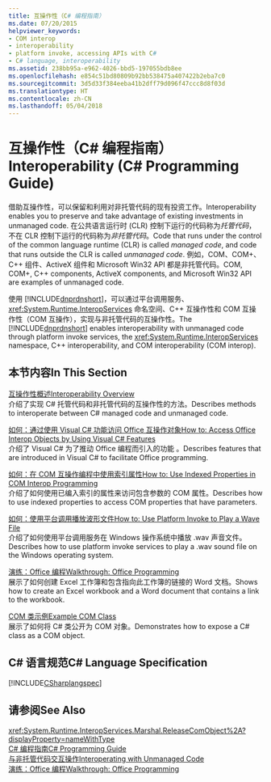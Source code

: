 ```yaml
---
title: 互操作性（C# 编程指南）
ms.date: 07/20/2015
helpviewer_keywords:
- COM interop
- interoperability
- platform invoke, accessing APIs with C#
- C# language, interoperability
ms.assetid: 238bb95a-e962-4026-bbd5-197055bdb8ee
ms.openlocfilehash: e854c51bd80809b92bb538475a407422b2eba7c0
ms.sourcegitcommit: 3d5d33f384eeba41b2dff79d096f47ccc8d8f03d
ms.translationtype: HT
ms.contentlocale: zh-CN
ms.lasthandoff: 05/04/2018
---
```

# <a name="interoperability-c-programming-guide"></a><span data-ttu-id="73f44-102">互操作性（C# 编程指南）</span><span class="sxs-lookup"><span data-stu-id="73f44-102">Interoperability (C# Programming Guide)</span></span>
<span data-ttu-id="73f44-103">借助互操作性，可以保留和利用对非托管代码的现有投资工作。</span><span class="sxs-lookup"><span data-stu-id="73f44-103">Interoperability enables you to preserve and take advantage of existing investments in unmanaged code.</span></span> <span data-ttu-id="73f44-104">在公共语言运行时 (CLR) 控制下运行的代码称为*托管代码*，不在 CLR 控制下运行的代码称为*非托管代码*。</span><span class="sxs-lookup"><span data-stu-id="73f44-104">Code that runs under the control of the common language runtime (CLR) is called *managed code*, and code that runs outside the CLR is called *unmanaged code*.</span></span> <span data-ttu-id="73f44-105">例如，COM、COM+、C++ 组件、ActiveX 组件和 Microsoft Win32 API 都是非托管代码。</span><span class="sxs-lookup"><span data-stu-id="73f44-105">COM, COM+, C++ components, ActiveX components, and Microsoft Win32 API are examples of unmanaged code.</span></span>  
  
 <span data-ttu-id="73f44-106">使用 [!INCLUDE[dnprdnshort](~/includes/dnprdnshort-md.md)]，可以通过平台调用服务、<xref:System.Runtime.InteropServices> 命名空间、C++ 互操作性和 COM 互操作性（COM 互操作），实现与非托管代码的互操作性。</span><span class="sxs-lookup"><span data-stu-id="73f44-106">The [!INCLUDE[dnprdnshort](~/includes/dnprdnshort-md.md)] enables interoperability with unmanaged code through platform invoke services, the <xref:System.Runtime.InteropServices> namespace, C++ interoperability, and COM interoperability (COM interop).</span></span>  
  
## <a name="in-this-section"></a><span data-ttu-id="73f44-107">本节内容</span><span class="sxs-lookup"><span data-stu-id="73f44-107">In This Section</span></span>  
 [<span data-ttu-id="73f44-108">互操作性概述</span><span class="sxs-lookup"><span data-stu-id="73f44-108">Interoperability Overview</span></span>](../../../csharp/programming-guide/interop/interoperability-overview.md)  
 <span data-ttu-id="73f44-109">介绍了实现 C# 托管代码和非托管代码的互操作性的方法。</span><span class="sxs-lookup"><span data-stu-id="73f44-109">Describes methods to interoperate between C# managed code and unmanaged code.</span></span>  
  
 [<span data-ttu-id="73f44-110">如何：通过使用 Visual C# 功能访问 Office 互操作对象</span><span class="sxs-lookup"><span data-stu-id="73f44-110">How to: Access Office Interop Objects by Using Visual C# Features</span></span>](../../../csharp/programming-guide/interop/how-to-access-office-onterop-objects.md)  
 <span data-ttu-id="73f44-111">介绍了 Visual C# 为了推动 Office 编程而引入的功能 。</span><span class="sxs-lookup"><span data-stu-id="73f44-111">Describes features that are introduced in Visual C# to facilitate Office programming.</span></span>  
  
 [<span data-ttu-id="73f44-112">如何：在 COM 互操作编程中使用索引属性</span><span class="sxs-lookup"><span data-stu-id="73f44-112">How to: Use Indexed Properties in COM Interop Programming</span></span>](../../../csharp/programming-guide/interop/how-to-use-indexed-properties-in-com-interop-rogramming.md)  
 <span data-ttu-id="73f44-113">介绍了如何使用已编入索引的属性来访问包含参数的 COM 属性。</span><span class="sxs-lookup"><span data-stu-id="73f44-113">Describes how to use indexed properties to access COM properties that have parameters.</span></span>  
  
 [<span data-ttu-id="73f44-114">如何：使用平台调用播放波形文件</span><span class="sxs-lookup"><span data-stu-id="73f44-114">How to: Use Platform Invoke to Play a Wave File</span></span>](../../../csharp/programming-guide/interop/how-to-use-platform-invoke-to-play-a-wave-file.md)  
 <span data-ttu-id="73f44-115">介绍了如何使用平台调用服务在 Windows 操作系统中播放 .wav 声音文件。</span><span class="sxs-lookup"><span data-stu-id="73f44-115">Describes how to use platform invoke services to play a .wav sound file on the Windows operating system.</span></span>  
  
 [<span data-ttu-id="73f44-116">演练：Office 编程</span><span class="sxs-lookup"><span data-stu-id="73f44-116">Walkthrough: Office Programming</span></span>](../../../csharp/programming-guide/interop/walkthrough-office-programming.md)  
 <span data-ttu-id="73f44-117">展示了如何创建 Excel 工作簿和包含指向此工作簿的链接的 Word 文档。</span><span class="sxs-lookup"><span data-stu-id="73f44-117">Shows how to create an Excel workbook and a Word document that contains a link to the workbook.</span></span>  
  
 [<span data-ttu-id="73f44-118">COM 类示例</span><span class="sxs-lookup"><span data-stu-id="73f44-118">Example COM Class</span></span>](../../../csharp/programming-guide/interop/example-com-class.md)  
 <span data-ttu-id="73f44-119">展示了如何将 C# 类公开为 COM 对象。</span><span class="sxs-lookup"><span data-stu-id="73f44-119">Demonstrates how to expose a C# class as a COM object.</span></span>  
  
## <a name="c-language-specification"></a><span data-ttu-id="73f44-120">C# 语言规范</span><span class="sxs-lookup"><span data-stu-id="73f44-120">C# Language Specification</span></span>  
 [!INCLUDE[CSharplangspec](~/includes/csharplangspec-md.md)]  
  
## <a name="see-also"></a><span data-ttu-id="73f44-121">请参阅</span><span class="sxs-lookup"><span data-stu-id="73f44-121">See Also</span></span>  
 <xref:System.Runtime.InteropServices.Marshal.ReleaseComObject%2A?displayProperty=nameWithType>  
 [<span data-ttu-id="73f44-122">C# 编程指南</span><span class="sxs-lookup"><span data-stu-id="73f44-122">C# Programming Guide</span></span>](../../../csharp/programming-guide/index.md)  
 [<span data-ttu-id="73f44-123">与非托管代码交互操作</span><span class="sxs-lookup"><span data-stu-id="73f44-123">Interoperating with Unmanaged Code</span></span>](../../../../docs/framework/interop/index.md)  
 [<span data-ttu-id="73f44-124">演练：Office 编程</span><span class="sxs-lookup"><span data-stu-id="73f44-124">Walkthrough: Office Programming</span></span>](../../../csharp/programming-guide/interop/walkthrough-office-programming.md)
